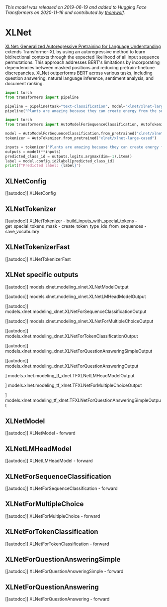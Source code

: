 <!--Copyright 2020 The HuggingFace Team. All rights reserved.

Licensed under the Apache License, Version 2.0 (the "License"); you may not use this file except in compliance with
the License. You may obtain a copy of the License at

http://www.apache.org/licenses/LICENSE-2.0

Unless required by applicable law or agreed to in writing, software distributed under the License is distributed on
an "AS IS" BASIS, WITHOUT WARRANTIES OR CONDITIONS OF ANY KIND, either express or implied. See the License for the
specific language governing permissions and limitations under the License.

⚠️ Note that this file is in Markdown but contain specific syntax for our doc-builder (similar to MDX) that may not be
rendered properly in your Markdown viewer.

-->
*This model was released on 2019-06-19 and added to Hugging Face Transformers on 2020-11-16 and contributed by [thomwolf](https://huggingface.co/thomwolf).*

# XLNet

[XLNet: Generalized Autoregressive Pretraining for Language Understanding](https://huggingface.co/papers/1906.08237) extends Transformer-XL by using an autoregressive method to learn bidirectional contexts through the expected likelihood of all input sequence permutations. This approach addresses BERT's limitations by incorporating dependencies between masked positions and reducing pretrain-finetune discrepancies. XLNet outperforms BERT across various tasks, including question answering, natural language inference, sentiment analysis, and document ranking.

<hfoptions id="usage">
<hfoption id="Pipeline">

```py
import torch
from transformers import pipeline

pipeline = pipeline(task="text-classification", model="xlnet/xlnet-large-cased", dtype="auto")
pipeline("Plants are amazing because they can create energy from the sun.")
```

</hfoption>
<hfoption id="AutoModel">

```py
import torch
from transformers import AutoModelForSequenceClassification, AutoTokenizer

model = AutoModelForSequenceClassification.from_pretrained("xlnet/xlnet-large-cased", dtype="auto")
tokenizer = AutoTokenizer.from_pretrained("xlnet/xlnet-large-cased")

inputs = tokenizer("Plants are amazing because they can create energy from the sun.", return_tensors="pt")
outputs = model(**inputs)
predicted_class_id = outputs.logits.argmax(dim=-1).item()
label = model.config.id2label[predicted_class_id]
print(f"Predicted label: {label}")
```

</hfoption>
</hfoptions>

## XLNetConfig

[[autodoc]] XLNetConfig

## XLNetTokenizer

[[autodoc]] XLNetTokenizer
    - build_inputs_with_special_tokens
    - get_special_tokens_mask
    - create_token_type_ids_from_sequences
    - save_vocabulary

## XLNetTokenizerFast

[[autodoc]] XLNetTokenizerFast

## XLNet specific outputs

[[autodoc]] models.xlnet.modeling_xlnet.XLNetModelOutput

[[autodoc]] models.xlnet.modeling_xlnet.XLNetLMHeadModelOutput

[[autodoc]] models.xlnet.modeling_xlnet.XLNetForSequenceClassificationOutput

[[autodoc]] models.xlnet.modeling_xlnet.XLNetForMultipleChoiceOutput

[[autodoc]] models.xlnet.modeling_xlnet.XLNetForTokenClassificationOutput

[[autodoc]] models.xlnet.modeling_xlnet.XLNetForQuestionAnsweringSimpleOutput

[[autodoc]] models.xlnet.modeling_xlnet.XLNetForQuestionAnsweringOutput

] models.xlnet.modeling_tf_xlnet.TFXLNetLMHeadModelOutput

] models.xlnet.modeling_tf_xlnet.TFXLNetForMultipleChoiceOutput

] models.xlnet.modeling_tf_xlnet.TFXLNetForQuestionAnsweringSimpleOutput

## XLNetModel

[[autodoc]] XLNetModel
    - forward

## XLNetLMHeadModel

[[autodoc]] XLNetLMHeadModel
    - forward

## XLNetForSequenceClassification

[[autodoc]] XLNetForSequenceClassification
    - forward

## XLNetForMultipleChoice

[[autodoc]] XLNetForMultipleChoice
    - forward

## XLNetForTokenClassification

[[autodoc]] XLNetForTokenClassification
    - forward

## XLNetForQuestionAnsweringSimple

[[autodoc]] XLNetForQuestionAnsweringSimple
    - forward

## XLNetForQuestionAnswering

[[autodoc]] XLNetForQuestionAnswering
    - forward

